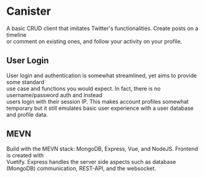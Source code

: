 # Canister
A basic CRUD client that imitates Twitter's functionalities. Create posts on a timeline  
or comment on existing ones, and follow your activity on your profile.

## User Login
User login and authentication is somewhat streamlined, yet aims to provide some standard  
use case and functions you would expect. In fact, there is no username/password auth and instead  
users login with their session IP. This makes account profiles somewhat temporary but it still
emulates basic user experience with a user database and profile data.  

## MEVN
Build with the MEVN stack: MongoDB, Express, Vue, and NodeJS. Frontend is created with  
Vuetify. Express handles the server side aspects such as database (MongoDB) communication, REST-API, and the websocket. 
